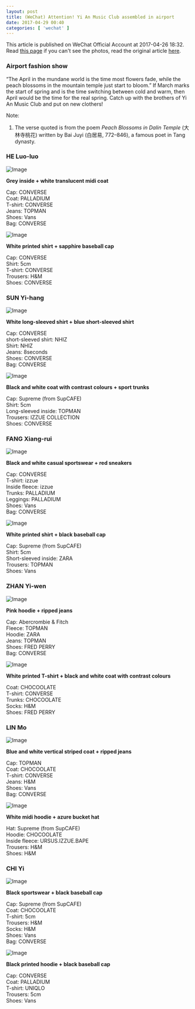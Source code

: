 ```yaml
---
layout: post
title: (WeChat) Attention! Yi An Music Club assembled in airport
date: 2017-04-29 00:40
categories: [ 'wechat' ]
---
```


This article is published on WeChat Official Account at 2017-04-26 18:32. Read [this page](https://github.com/Quadrifolium/originalplan/blob/gh-pages/_posts/WeChat/2017-04-29-WeChat-Original-Plan.md) if you can't see the photos, read the original article [here](https://mp.weixin.qq.com/s/uT8CpvM-_Z9LbHaAZ9oRiw).

<!-- more -->

### Airport fashion show

“The April in the mundane world is the time most flowers fade, while the peach blossoms in the mountain temple just start to bloom.” If March marks the start of spring and is the time switching between cold and warm, then April would be the time for the real spring. Catch up with the brothers of Yi An Music Club and put on new clothers!

Note:
1. The verse quoted is from the poem *Peach Blossoms in Dalin Temple* (大林寺桃花) written by Bai Juyi (白居易, 772–846), a famous poet in Tang dynasty.

### HE Luo-luo

![Image](http://mmbiz.qpic.cn/mmbiz_png/XOMVurd7hjTosB8dFI5ELdibOO99xHX9S5VOndFzt2GvfnK4EmB4f8Pxc9wo9jtwLcFygDJqeh883BPb61VDia9Q/0)

**Grey inside + white translucent midi coat**

Cap: CONVERSE  
Coat: PALLADIUM  
T-shirt: CONVERSE  
Jeans: TOPMAN  
Shoes: Vans  
Bag: CONVERSE

![Image](http://mmbiz.qpic.cn/mmbiz_png/XOMVurd7hjSgEhqP2H425lYjImKiaKicBH2AMkj9HZjLjlVApz0jEZu2lZersBoNFgwvGC2h3pHHEXLVnyCGlZCg/0)

**White printed shirt + sapphire baseball cap**

Cap: CONVERSE  
Shirt: 5cm  
T-shirt: CONVERSE  
Trousers: H&M  
Shoes: CONVERSE

### SUN Yi-hang

![Image](http://mmbiz.qpic.cn/mmbiz_png/XOMVurd7hjTosB8dFI5ELdibOO99xHX9SIXAcrloO6biaibEmBU3t0fueZpTRvbozibNKGD5oM0IauAXu0ZRYoBtPQ/0)

**White long-sleeved shirt + blue short-sleeved shirt**

Cap: CONVERSE  
short-sleeved shirt: NHIZ  
Shirt: NHIZ  
Jeans: 8seconds  
Shoes: CONVERSE  
Bag: CONVERSE

![Image](http://mmbiz.qpic.cn/mmbiz_png/XOMVurd7hjSgEhqP2H425lYjImKiaKicBHrTBHmF1bKUX9uf48p8MTHF8Bmpn4lSUJyeiaYSp5pk1QbtPshliczWDQ/0)

**Black and white coat with contrast colours + sport trunks**

Cap: Supreme (from SupCAFE)  
Shirt: 5cm  
Long-sleeved inside: TOPMAN  
Trousers: IZZUE COLLECTION  
Shoes: CONVERSE

### FANG Xiang-rui

![Image](http://mmbiz.qpic.cn/mmbiz_png/XOMVurd7hjTosB8dFI5ELdibOO99xHX9SaELUUuS7JsYaP7LaPmG7Fvn1qAzTAsxEuDJEwqiaD5icbOQL1crfnkibw/0)

**Black and white casual sportswear + red sneakers**

Cap: CONVERSE  
T-shirt: izzue  
Inside fleece: izzue  
Trunks: PALLADIUM  
Leggings: PALLADIUM  
Shoes: Vans  
Bag: CONVERSE

![Image](http://mmbiz.qpic.cn/mmbiz_png/XOMVurd7hjSgEhqP2H425lYjImKiaKicBHsyEyxwarwappyziaOGTOCXnOEgmGTwMgicPObQJgqETcq07BqI6SC2TQ/0)

**White printed shirt + black baseball cap**

Cap: Supreme (from SupCAFE)  
Shirt: 5cm  
Short-sleeved inside: ZARA  
Trousers: TOPMAN  
Shoes: Vans

### ZHAN Yi-wen

![Image](http://mmbiz.qpic.cn/mmbiz_png/XOMVurd7hjTosB8dFI5ELdibOO99xHX9SNTzabIISITPPibU7LhqoibdkCgVrFK4Rhz3OGwB53KLdKmPlTudic8LtA/0)

**Pink hoodie + ripped jeans**

Cap: Abercrombie & Fitch  
Fleece: TOPMAN  
Hoodie: ZARA  
Jeans: TOPMAN  
Shoes: FRED PERRY  
Bag: CONVERSE

![Image](http://mmbiz.qpic.cn/mmbiz_png/XOMVurd7hjSgEhqP2H425lYjImKiaKicBHosxyicLy9GAeuYNcI0t0QuXUjmtgCZibD9libolmBTkNFTG4fvFEicjoYw/0)

**White printed T-shirt + black and white coat with contrast colours**

Coat: CHOCOOLATE  
T-shirt: CONVERSE  
Trunks: CHOCOOLATE  
Socks: H&M  
Shoes: FRED PERRY

### LIN Mo

![Image](http://mmbiz.qpic.cn/mmbiz_png/XOMVurd7hjTosB8dFI5ELdibOO99xHX9SLElzTiaT0rKYoQ0V72FjKic9qciaNEOoEzORq8nv6oFtHLicCUiakK4b9aw/0)

**Blue and white vertical striped coat + ripped jeans**

Cap: TOPMAN  
Coat: CHOCOOLATE  
T-shirt: CONVERSE  
Jeans: H&M  
Shoes: Vans  
Bag: CONVERSE

![Image](http://mmbiz.qpic.cn/mmbiz_png/XOMVurd7hjSgEhqP2H425lYjImKiaKicBHn1qaK8nCmkxGxINbuDfiaiaNypxe8vqftPVXwRrDDo3LSzFSSJ4acCkA/0)

**White midi hoodie + azure bucket hat**

Hat: Supreme (from SupCAFE)  
Hoodie: CHOCOOLATE  
Inside fleece: URSUS.IZZUE.BAPE  
Trousers: H&M  
Shoes: H&M

### CHI Yi

![Image](http://mmbiz.qpic.cn/mmbiz_png/XOMVurd7hjTosB8dFI5ELdibOO99xHX9SmwtVCxFSUdibEKutqM6R51gssRJNbMzph3e2P6lV8GQTUaUWtl65Fgg/0)

**Black sportswear + black baseball cap**

Cap: Supreme (from SupCAFE)  
Coat: CHOCOOLATE  
T-shirt: 5cm  
Trousers: H&M  
Socks: H&M  
Shoes: Vans  
Bag: CONVERSE

![Image](http://mmbiz.qpic.cn/mmbiz_png/XOMVurd7hjSgEhqP2H425lYjImKiaKicBHl8HzGvY0Lp2pYDrPtoErLPkyR4veh2DfNt185TxicEKvd87tvLh8umw/0)

**Black printed hoodie + black baseball cap**

Cap: CONVERSE  
Coat: PALLADIUM  
T-shirt: UNIQLO  
Trousers: 5cm  
Shoes: Vans
